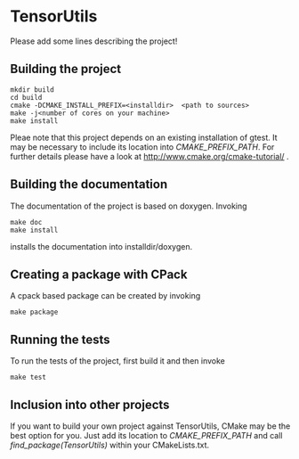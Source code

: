 # TensorUtils

Please add some lines describing the project!

## Building the project

    mkdir build
    cd build
    cmake -DCMAKE_INSTALL_PREFIX=<installdir>  <path to sources>
    make -j<number of cores on your machine>
    make install


Pleae note that this project depends on an existing installation of gtest. It may be necessary to include its location into _CMAKE_PREFIX_PATH_. For further details please have a look at http://www.cmake.org/cmake-tutorial/ .

## Building the documentation

The documentation of the project is based on doxygen. Invoking

    make doc
    make install

installs the documentation into installdir/doxygen.

## Creating a package with CPack

A cpack based package can be created by invoking

    make package

## Running the tests

To run the tests of the project, first build it and then invoke

    make test

## Inclusion into other projects

If you want to build your own project against TensorUtils, CMake may be the best option for you. Just add its location to _CMAKE_PREFIX_PATH_ and call _find_package(TensorUtils)_ within your CMakeLists.txt.
